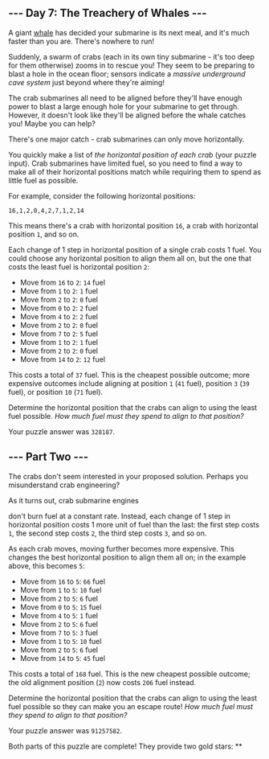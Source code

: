 --- Day 7: The Treachery of Whales ---
--------------------------------------

A giant [whale] has decided your submarine is its next meal, and it's
much faster than you are. There's nowhere to run!

Suddenly, a swarm of crabs (each in its own tiny submarine - it's too
deep for them otherwise) zooms in to rescue you! They seem to be
preparing to blast a hole in the ocean floor; sensors indicate a
*massive underground cave system* just beyond where they're aiming!

The crab submarines all need to be aligned before they'll have enough
power to blast a large enough hole for your submarine to get through.
However, it doesn't look like they'll be aligned before the whale
catches you! Maybe you can help?

There's one major catch - crab submarines can only move horizontally.

You quickly make a list of *the horizontal position of each crab* (your
puzzle input). Crab submarines have limited fuel, so you need to find a
way to make all of their horizontal positions match while requiring them
to spend as little fuel as possible.

For example, consider the following horizontal positions:

    16,1,2,0,4,2,7,1,2,14

This means there's a crab with horizontal position `16`, a crab with
horizontal position `1`, and so on.

Each change of 1 step in horizontal position of a single crab costs 1
fuel. You could choose any horizontal position to align them all on, but
the one that costs the least fuel is horizontal position `2`:

-   Move from `16` to `2`: `14` fuel
-   Move from `1` to `2`: `1` fuel
-   Move from `2` to `2`: `0` fuel
-   Move from `0` to `2`: `2` fuel
-   Move from `4` to `2`: `2` fuel
-   Move from `2` to `2`: `0` fuel
-   Move from `7` to `2`: `5` fuel
-   Move from `1` to `2`: `1` fuel
-   Move from `2` to `2`: `0` fuel
-   Move from `14` to `2`: `12` fuel

This costs a total of `37` fuel. This is the cheapest possible outcome;
more expensive outcomes include aligning at position `1` (`41` fuel),
position `3` (`39` fuel), or position `10` (`71` fuel).

Determine the horizontal position that the crabs can align to using the
least fuel possible. *How much fuel must they spend to align to that
position?*

Your puzzle answer was `328187`.

--- Part Two ---
----------------

The crabs don't seem interested in your proposed solution. Perhaps you
misunderstand crab engineering?

As it turns out, crab submarine engines

don't burn fuel at a constant rate. Instead, each change of 1 step in
horizontal position costs 1 more unit of fuel than the last: the first
step costs `1`, the second step costs `2`, the third step costs `3`, and
so on.

As each crab moves, moving further becomes more expensive. This changes
the best horizontal position to align them all on; in the example above,
this becomes `5`:

-   Move from `16` to `5`: `66` fuel
-   Move from `1` to `5`: `10` fuel
-   Move from `2` to `5`: `6` fuel
-   Move from `0` to `5`: `15` fuel
-   Move from `4` to `5`: `1` fuel
-   Move from `2` to `5`: `6` fuel
-   Move from `7` to `5`: `3` fuel
-   Move from `1` to `5`: `10` fuel
-   Move from `2` to `5`: `6` fuel
-   Move from `14` to `5`: `45` fuel

This costs a total of `168` fuel. This is the new cheapest possible
outcome; the old alignment position (`2`) now costs `206` fuel instead.

Determine the horizontal position that the crabs can align to using the
least fuel possible so they can make you an escape route! *How much fuel
must they spend to align to that position?*

Your puzzle answer was `91257582`.

Both parts of this puzzle are complete! They provide two gold stars:
\*\*

  [whale]: https://en.wikipedia.org/wiki/Sperm_whale
